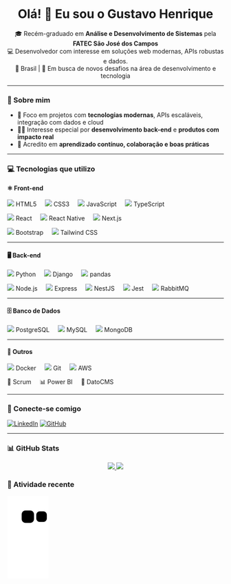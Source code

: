 <h1 align="center">Olá! 👋 Eu sou o Gustavo Henrique</h1>

<p align="center">
  🎓 Recém-graduado em <strong>Análise e Desenvolvimento de Sistemas</strong> pela <strong>FATEC São José dos Campos</strong><br/>
  💻 Desenvolvedor com interesse em soluções web modernas, APIs robustas e dados.<br/>
  📍 Brasil | 🚀 Em busca de novos desafios na área de desenvolvimento e tecnologia
</p>

---

### 🧠 Sobre mim

- 🌱 Foco em projetos com **tecnologias modernas**, APIs escaláveis, integração com dados e cloud
- 👨‍💻 Interesse especial por **desenvolvimento back-end** e **produtos com impacto real**
- 🤝 Acredito em **aprendizado contínuo, colaboração e boas práticas**

---

### 💻 Tecnologias que utilizo

#### ⚛️ Front-end
<div align="left">
  <p>
    <img src="https://cdn.jsdelivr.net/gh/devicons/devicon/icons/html5/html5-original.svg" height="25"/> HTML5
    &nbsp;&nbsp;&nbsp;
    <img src="https://cdn.jsdelivr.net/gh/devicons/devicon/icons/css3/css3-original.svg" height="25"/> CSS3
    &nbsp;&nbsp;&nbsp;
    <img src="https://cdn.jsdelivr.net/gh/devicons/devicon/icons/javascript/javascript-original.svg" height="25"/> JavaScript
    &nbsp;&nbsp;&nbsp;
    <img src="https://cdn.jsdelivr.net/gh/devicons/devicon/icons/typescript/typescript-original.svg" height="25"/> TypeScript
  </p>
  <p>
    <img src="https://cdn.jsdelivr.net/gh/devicons/devicon/icons/react/react-original.svg" height="25"/> React
    &nbsp;&nbsp;&nbsp;
    <img src="https://cdn.jsdelivr.net/gh/devicons/devicon/icons/react/react-original-wordmark.svg" height="25"/> React Native
    &nbsp;&nbsp;&nbsp;
    <img src="https://cdn.jsdelivr.net/gh/devicons/devicon/icons/nextjs/nextjs-line.svg" height="25"/> Next.js
  </p>
  <p>
    <img src="https://cdn.jsdelivr.net/gh/devicons/devicon/icons/bootstrap/bootstrap-original.svg" height="25"/> Bootstrap
    &nbsp;&nbsp;&nbsp;
    <img src="https://cdn.jsdelivr.net/gh/devicons/devicon/icons/tailwindcss/tailwindcss-plain.svg" height="25"/> Tailwind CSS
  </p>
</div>

---

#### 🖥️ Back-end
<div align="left">
  <p>
    <img src="https://cdn.jsdelivr.net/gh/devicons/devicon/icons/python/python-original.svg" height="25"/> Python
    &nbsp;&nbsp;&nbsp;
    <img src="https://cdn.jsdelivr.net/gh/devicons/devicon/icons/django/django-plain.svg" height="25"/> Django
    &nbsp;&nbsp;&nbsp;
    <img src="https://cdn.jsdelivr.net/gh/devicons/devicon/icons/pandas/pandas-original.svg" height="25"/> pandas
  </p>
  <p>
    <img src="https://cdn.jsdelivr.net/gh/devicons/devicon/icons/nodejs/nodejs-original.svg" height="25"/> Node.js
    &nbsp;&nbsp;&nbsp;
    <img src="https://cdn.jsdelivr.net/gh/devicons/devicon/icons/express/express-original.svg" height="25"/> Express
    &nbsp;&nbsp;&nbsp;
    <img src="https://cdn.jsdelivr.net/gh/devicons/devicon/icons/nestjs/nestjs-plain.svg" height="25"/> NestJS
    &nbsp;&nbsp;&nbsp;
    <img src="https://cdn.jsdelivr.net/gh/devicons/devicon/icons/jest/jest-plain.svg" height="25"/> Jest
    &nbsp;&nbsp;&nbsp;
    <img src="https://cdn.jsdelivr.net/gh/devicons/devicon/icons/rabbitmq/rabbitmq-original.svg" height="25"/> RabbitMQ
  </p>
</div>

---

#### 🗄️ Banco de Dados
<div align="left">
  <p>
    <img src="https://cdn.jsdelivr.net/gh/devicons/devicon/icons/postgresql/postgresql-original.svg" height="25"/> PostgreSQL
    &nbsp;&nbsp;&nbsp;
    <img src="https://cdn.jsdelivr.net/gh/devicons/devicon/icons/mysql/mysql-original.svg" height="25"/> MySQL
    &nbsp;&nbsp;&nbsp;
    <img src="https://cdn.jsdelivr.net/gh/devicons/devicon/icons/mongodb/mongodb-original.svg" height="25"/> MongoDB
  </p>
</div>

---

#### 🚀 Outros
<div align="left">
  <p>
    <img src="https://cdn.jsdelivr.net/gh/devicons/devicon/icons/docker/docker-original.svg" height="25"/> Docker
    &nbsp;&nbsp;&nbsp;
    <img src="https://cdn.jsdelivr.net/gh/devicons/devicon/icons/git/git-original.svg" height="25"/> Git
    &nbsp;&nbsp;&nbsp;
    <img src="https://cdn.jsdelivr.net/gh/devicons/devicon/icons/amazonwebservices/amazonwebservices-original.svg" height="25"/> AWS
  </p>
  <p>
    🧠 Scrum
    &nbsp;&nbsp;&nbsp;
    📊 Power BI
    &nbsp;&nbsp;&nbsp;
    🔧 DatoCMS
  </p>
</div>

---

### 🔗 Conecte-se comigo

[![LinkedIn](https://img.shields.io/badge/-LinkedIn-0A66C2?style=for-the-badge&logo=linkedin&logoColor=white)](https://www.linkedin.com/in/gustavohpa/)
[![GitHub](https://img.shields.io/badge/-GitHub-181717?style=for-the-badge&logo=github&logoColor=white)](https://github.com/gustavohpereira)

---

### 📊 GitHub Stats

<div align="center">
  <a href="https://github.com/gustavohpereira">
    <img height="180em" src="https://github-readme-stats.vercel.app/api/top-langs/?username=gustavohpereira&layout=compact&langs_count=7&theme=dracula"/>
    <img height="180em" src="https://github-readme-stats.vercel.app/api?username=gustavohpereira&show_icons=true&theme=dracula&include_all_commits=true&count_private=true"/>
  </a>
</div>


### 🐍 Atividade recente

<picture>
  <source media="(prefers-color-scheme: dark)" srcset="https://raw.githubusercontent.com/gustavohpereira/gustavohpereira/output/github-contribution-grid-snake-dark.svg">
  <source media="(prefers-color-scheme: light)" srcset="https://raw.githubusercontent.com/gustavohpereira/gustavohpereira/output/github-contribution-grid-snake.svg">
  <img alt="github contribution grid snake animation" src="https://raw.githubusercontent.com/gustavohpereira/gustavohpereira/output/github-contribution-grid-snake.svg">
</picture>

